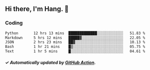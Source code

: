 ## Hi there, I'm Hang. 👋

### Coding

<!--START_SECTION:waka-->

```txt
Python       12 hrs 13 mins  █████████████░░░░░░░░░░░░   51.83 %
Markdown     5 hrs 12 mins   █████▓░░░░░░░░░░░░░░░░░░░   22.05 %
JSON         2 hrs 23 mins   ██▓░░░░░░░░░░░░░░░░░░░░░░   10.13 %
Bash         1 hr 21 mins    █▒░░░░░░░░░░░░░░░░░░░░░░░   05.75 %
Text         1 hr 5 mins     █░░░░░░░░░░░░░░░░░░░░░░░░   04.61 %
```

<!--END_SECTION:waka-->

##### ✓ Automatically updated by [GitHub Action](https://github.com/huhuhang/huhuhang/actions).
